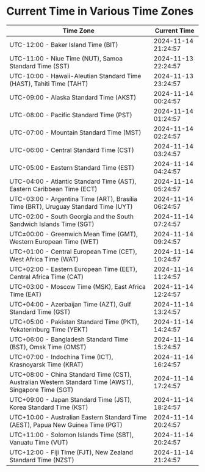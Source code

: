 # Current Time in Various Time Zones

| Time Zone | Current Time |
|-----------|--------------|
| UTC-12:00 - Baker Island Time (BIT) | 2024-11-14 21:24:57 |
| UTC-11:00 - Niue Time (NUT), Samoa Standard Time (SST) | 2024-11-13 22:24:57 |
| UTC-10:00 - Hawaii-Aleutian Standard Time (HAST), Tahiti Time (TAHT) | 2024-11-13 23:24:57 |
| UTC-09:00 - Alaska Standard Time (AKST) | 2024-11-14 00:24:57 |
| UTC-08:00 - Pacific Standard Time (PST) | 2024-11-14 01:24:57 |
| UTC-07:00 - Mountain Standard Time (MST) | 2024-11-14 02:24:57 |
| UTC-06:00 - Central Standard Time (CST) | 2024-11-14 03:24:57 |
| UTC-05:00 - Eastern Standard Time (EST) | 2024-11-14 04:24:57 |
| UTC-04:00 - Atlantic Standard Time (AST), Eastern Caribbean Time (ECT) | 2024-11-14 05:24:57 |
| UTC-03:00 - Argentina Time (ART), Brasília Time (BRT), Uruguay Standard Time (UYT) | 2024-11-14 06:24:57 |
| UTC-02:00 - South Georgia and the South Sandwich Islands Time (SGT) | 2024-11-14 07:24:57 |
| UTC±00:00 - Greenwich Mean Time (GMT), Western European Time (WET) | 2024-11-14 09:24:57 |
| UTC+01:00 - Central European Time (CET), West Africa Time (WAT) | 2024-11-14 10:24:57 |
| UTC+02:00 - Eastern European Time (EET), Central Africa Time (CAT) | 2024-11-14 11:24:57 |
| UTC+03:00 - Moscow Time (MSK), East Africa Time (EAT) | 2024-11-14 12:24:57 |
| UTC+04:00 - Azerbaijan Time (AZT), Gulf Standard Time (GST) | 2024-11-14 13:24:57 |
| UTC+05:00 - Pakistan Standard Time (PKT), Yekaterinburg Time (YEKT) | 2024-11-14 14:24:57 |
| UTC+06:00 - Bangladesh Standard Time (BST), Omsk Time (OMST) | 2024-11-14 15:24:57 |
| UTC+07:00 - Indochina Time (ICT), Krasnoyarsk Time (KRAT) | 2024-11-14 16:24:57 |
| UTC+08:00 - China Standard Time (CST), Australian Western Standard Time (AWST), Singapore Time (SGT) | 2024-11-14 17:24:57 |
| UTC+09:00 - Japan Standard Time (JST), Korea Standard Time (KST) | 2024-11-14 18:24:57 |
| UTC+10:00 - Australian Eastern Standard Time (AEST), Papua New Guinea Time (PGT) | 2024-11-14 20:24:57 |
| UTC+11:00 - Solomon Islands Time (SBT), Vanuatu Time (VUT) | 2024-11-14 20:24:57 |
| UTC+12:00 - Fiji Time (FJT), New Zealand Standard Time (NZST) | 2024-11-14 21:24:57 |
